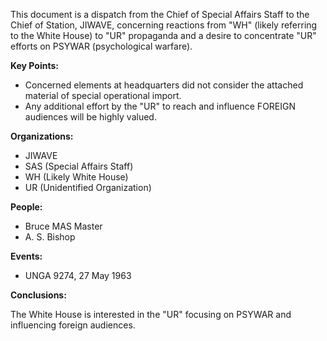 This document is a dispatch from the Chief of Special Affairs Staff to the Chief of Station, JIWAVE, concerning reactions from "WH" (likely referring to the White House) to "UR" propaganda and a desire to concentrate "UR" efforts on PSYWAR (psychological warfare).

**Key Points:**

*   Concerned elements at headquarters did not consider the attached material of special operational import.
*   Any additional effort by the "UR" to reach and influence FOREIGN audiences will be highly valued.

**Organizations:**

*   JIWAVE
*   SAS (Special Affairs Staff)
*   WH (Likely White House)
*   UR (Unidentified Organization)

**People:**

*   Bruce MAS Master
*   A. S. Bishop

**Events:**

*   UNGA 9274, 27 May 1963

**Conclusions:**

The White House is interested in the "UR" focusing on PSYWAR and influencing foreign audiences.
